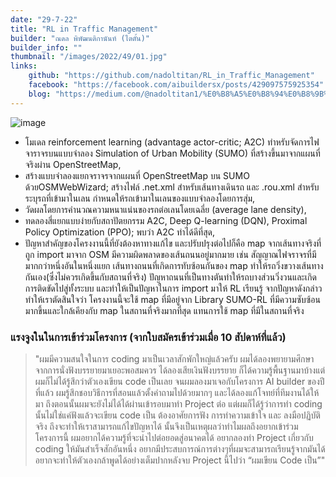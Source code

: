 ```yaml
---
date: "29-7-22"
title: "RL in Traffic Management"
builder: "ณดล พิพัฒนติกานันท์ (ไตตั้น)"
builder_info: ""
thumbnail: "/images/2022/49/01.jpg"
links:
    github: "https://github.com/nadoltitan/RL_in_Traffic_Management"
    facebook: "https://facebook.com/aibuildersx/posts/429097575925354"
    blog: "https://medium.com/@nadoltitan1/%E0%B8%A5%E0%B8%94%E0%B8%9B%E0%B8%B1%E0%B8%8D%E0%B8%AB%E0%B8%B2%E0%B8%81%E0%B8%B2%E0%B8%A3%E0%B8%88%E0%B8%A3%E0%B8%B2%E0%B8%88%E0%B8%A3%E0%B8%95%E0%B8%B4%E0%B8%94%E0%B8%82%E0%B8%B1%E0%B8%94%E0%B8%94%E0%B9%89%E0%B8%A7%E0%B8%A2-reinforcement-learning-d3b9c6014863"
---
```


![image](/images/2022/49/01.jpg)

- โมเดล reinforcement learning (advantage actor-critic; A2C) ทำหรับจัดการไฟจาราจรบนแบบจำลอง Simulation of Urban Mobility (SUMO) ที่สร้างขึ้นมาจากแผนที่จริงผ่าน OpenStreetMap,
- สร้างแบบจำลองแยกจราจรจากแผนที่ OpenStreetMap บน SUMO ด้วยOSMWebWizard; สร้างไฟล์ .net.xml สำหรับเส้นทางเดินรถ และ .rou.xml สำหรับระบุรถที่เข้ามาในเลน กำหนดให้รถเข้ามาในเลนของแบบจำลองโดยการสุ่ม,
- วัดผลโดยการคำนวณความหนาแน่นของรถต่อเลนโดยเฉลี่ย (average lane density),
- ทดลองสี่แยกแบบง่ายกับสถาปัตยกรรม A2C, Deep Q-learning (DQN), Proximal Policy Optimization (PPO); พบว่า A2C ทำได้ดีที่สุด,
- ปัญหาสำคัญของโครงงานนี้ที่ยังต้องหาทางแก้ไข และปรับปรุงต่อไปก็คือ map จากเส้นทางจริงที่ถูก import มาจาก OSM มีความผิดพลาดของเส้นถนนอยู่มากมาย เช่น สัญญาณไฟจราจรที่มีมากกว่าหนึ่งอันในหนึ่งแยก เส้นทางถนนที่เกิดการทับซ้อนกันของ map ทำให้รถวิ่งขวางเส้นทางกันเอง(ซึ่งไม่ควรเกิดขึ้นกับสถานที่จริง) ปัญหาถนนที่เป็นทางตันทำให้รถบางส่วนวิ่งวนและเกิดการติดขัดไปสู่ทั้งระบบ และทำให้เป็นปัญหาในการ import มาให้ RL เรียนรู้ จากปัญหาดังกล่าวทำให้เราตัดสินใจว่า โครงงานนี้จะใช้ map ที่มีอยู่จาก Library SUMO-RL ที่มีความซับซ้อนมากขึ้นและใกล้เคียงกับ map ในสถานที่จริงมากที่สุด แทนการใช้ map ที่มีในสถานที่จริง

### แรงจูงในในการเข้าร่วมโครงการ (จากใบสมัครเข้าร่วมเมื่อ 10 สัปดาห์ที่แล้ว)

> "ผมมีความสนใจในการ coding มาเป็นเวลาสักพักใหญ่แล้วครับ ผมได้ลองพยายามศึกษาจากการนั่งฟังบรรยายมาเยอะพอสมควร ได้ลองเสียเงินฟังบรรยาย ก็ได้ความรู้พื้นฐานมาบ้างแต่ผมก็ไม่ได้รู้สึกว่าตัวเองเขียน code เป็นเลย จนผมลองมาเจอกับโครงการ AI builder ของปีที่แล้ว ผมรู้สึกชอบวิธีการที่สอนแล้วตั้งคำถามไปด้วยมากๆ และได้ลองแก้โจทย์ที่ทีมงานได้ให้มา ถึงตอนนั้นผมจะยังไม่ได้ได้ผ่านเข้ารอบมาทำ Project ต่อ แต่ผมก็ได้รู้ว่าการทำ coding นั้นไม่ใช่แค่ฟังแล้วจะเขียน code เป็น ต้องอาศัยการฟัง การทำความเข้าใจ และ ลงมือปฏิบัติจริง ถึงจะทำให้เราสามารถแก้ไขปัญหาได้ นั้นจึงเป็นเหตุผลว่าทำไมผลถึงอยากเข้าร่วมโครงการนี้ ผมอยากได้ความรู้ที่จะนำไปต่อยอดสู่อนาคตได้ อยากลองทำ Project เกี่ยวกับ coding ให้มันสำเร็จสักอันหนึ่ง อยากมีประสบการณ์การต่างๆที่ผมจะสามารถเรียนรู้จากมันได้ อยากจะทำให้ตัวเองกล้าพูดได้อย่างเต็มปากหลังจบ Project นี้ไปว่า “ผมเขียน Code เป็น”"